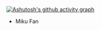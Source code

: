 [![Ashutosh's github activity graph](https://github-readme-activity-graph.vercel.app/graph?username=hatsune-miku&theme=xcode)](https://github.com/ashutosh00710/github-readme-activity-graph)

- Miku Fan

<!---
hatsune-miku/hatsune-miku is a ✨ special ✨ repository because its `README.md` (this file) appears on your GitHub profile.
You can click the Preview link to take a look at your changes.
--->
